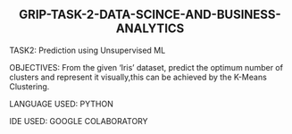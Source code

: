 <h2><center> GRIP-TASK-2-DATA-SCINCE-AND-BUSINESS-ANALYTICS </center></h2>

TASK2: Prediction using Unsupervised ML

OBJECTIVES:
From the given ‘Iris’ dataset, predict the optimum number of clusters and represent it visually,this can be achieved by the K-Means Clustering.

LANGUAGE USED:
PYTHON

IDE USED:
GOOGLE COLABORATORY

